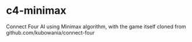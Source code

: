 # c4-minimax
Connect Four AI using Minimax algorithm, with the game itself cloned from github.com/kubowania/connect-four
